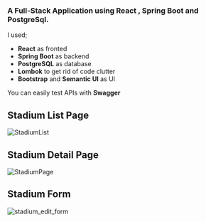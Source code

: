 ### A Full-Stack Application using React , Spring Boot and PostgreSql.

I used;

* **React** as fronted
* **Spring Boot**  as backend
* **PostgreSQL** as database
* **Lombok** to get rid of code clutter
* **Bootstrap** and **Semantic UI** as UI

You can easily test APIs with **Swagger**




##  Stadium List Page
![StadiumList](https://user-images.githubusercontent.com/67208557/121614352-23714480-ca67-11eb-8dbf-87e2d41643bd.PNG)

##  Stadium Detail Page
![StadiumPage](https://user-images.githubusercontent.com/67208557/121614483-721ede80-ca67-11eb-9f0a-6fae2ade997a.PNG)

##  Stadium Form
![stadium_edit_form](https://user-images.githubusercontent.com/67208557/132590805-554e61e2-c9d3-436c-a7d6-c5cf747484b7.PNG)

